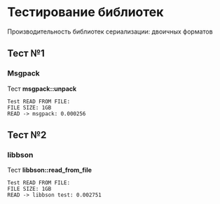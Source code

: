 # Тестирование библиотек
Производительность библиотек сериализации: двоичных форматов

## Тест №1
### Msgpack
Тест **msgpack::unpack**
```
Test READ FROM FILE: 
FILE SIZE: 1GB
READ -> msgpack: 0.000256
```

## Тест №2
### libbson
Тест **libbson::read_from_file**
```
Test READ FROM FILE: 
FILE SIZE: 1GB
READ -> libbson test: 0.002751
```
